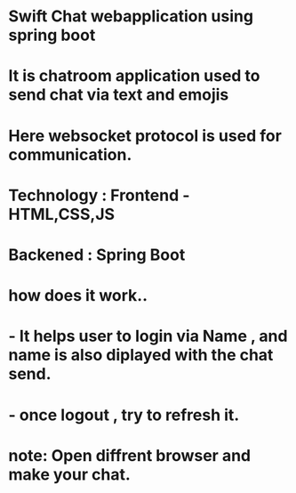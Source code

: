 # Swift Chat webapplication using spring boot
# It is chatroom application used to send chat via text and emojis
# Here websocket protocol is used for communication.
 # Technology : Frontend - HTML,CSS,JS
 #              Backened : Spring Boot

 # how does it work..
 # - It helps user to login via Name , and name is also diplayed with the chat send.
 #  - once logout , try to refresh it.
# note: Open diffrent browser and make your chat.
